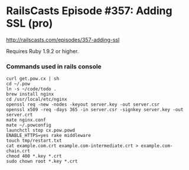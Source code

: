 # RailsCasts Episode #357: Adding SSL (pro)

http://railscasts.com/episodes/357-adding-ssl

Requires Ruby 1.9.2 or higher.


### Commands used in rails console

```
curl get.pow.cx | sh
cd ~/.pow
ln -s ~/code/todo .
brew install nginx
cd /usr/local/etc/nginx
openssl req -new -nodes -keyout server.key -out server.csr
openssl x509 -req -days 365 -in server.csr -signkey server.key -out server.crt
mate nginx.conf
mate ~/.powconfig
launchctl stop cx.pow.powd
ENABLE_HTTPS=yes rake middleware
touch tmp/restart.txt
cat example.com.crt example.com-intermediate.crt > example.com-chain.crt
chmod 400 *.key *.crt
sudo chown root *.key *.crt
```
